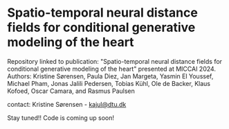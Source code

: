 # Spatio-temporal neural distance fields for conditional generative modeling of the heart
Repository linked to publication: "Spatio-temporal neural distance fields for conditional generative modeling of the heart" presented at MICCAI 2024. 
Authors: Kristine Sørensen, Paula Diez, Jan Margeta, Yasmin El Youssef, Michael Pham, Jonas Jalili Pedersen, Tobias Kühl, Ole de Backer, Klaus Kofoed, Oscar Camara, and Rasmus Paulsen

contact: Kristine Sørensen - kajul@dtu.dk

Stay tuned!! Code is coming up soon!
